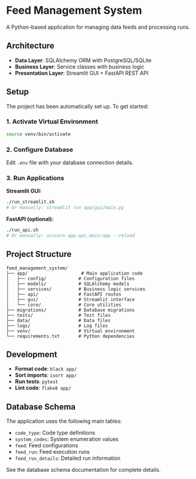 # Feed Management System

A Python-based application for managing data feeds and processing runs.

## Architecture

- **Data Layer**: SQLAlchemy ORM with PostgreSQL/SQLite
- **Business Layer**: Service classes with business logic
- **Presentation Layer**: Streamlit GUI + FastAPI REST API

## Setup

The project has been automatically set up. To get started:

### 1. Activate Virtual Environment
```bash
source venv/bin/activate
```

### 2. Configure Database
Edit `.env` file with your database connection details.

### 3. Run Applications

**Streamlit GUI:**
```bash
./run_streamlit.sh
# Or manually: streamlit run app/gui/main.py
```

**FastAPI (optional):**
```bash
./run_api.sh
# Or manually: uvicorn app.api.main:app --reload
```

## Project Structure

```
feed_management_system/
├── app/                    # Main application code
│   ├── config/            # Configuration files
│   ├── models/            # SQLAlchemy models
│   ├── services/          # Business logic services
│   ├── api/               # FastAPI routes
│   ├── gui/               # Streamlit interface
│   └── core/              # Core utilities
├── migrations/            # Database migrations
├── tests/                 # Test files
├── data/                  # Data files
├── logs/                  # Log files
├── venv/                  # Virtual environment
└── requirements.txt       # Python dependencies
```

## Development

- **Format code**: `black app/`
- **Sort imports**: `isort app/`
- **Run tests**: `pytest`
- **Lint code**: `flake8 app/`

## Database Schema

The application uses the following main tables:
- `code_type`: Code type definitions
- `system_codes`: System enumeration values
- `feed`: Feed configurations
- `feed_run`: Feed execution runs
- `feed_run_details`: Detailed run information

See the database schema documentation for complete details.
